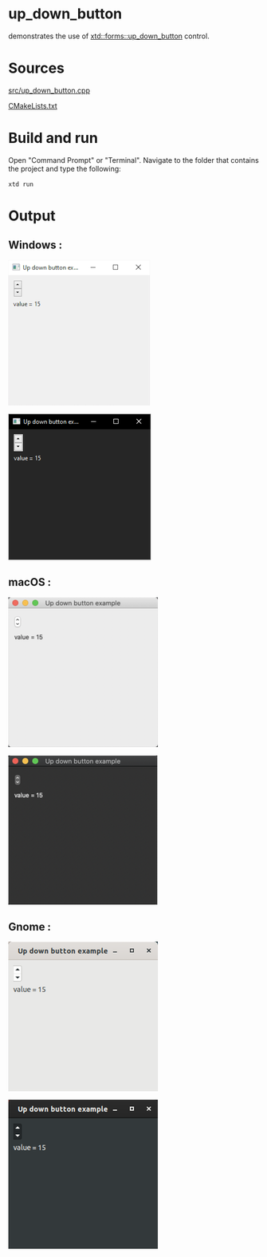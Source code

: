 # up_down_button

demonstrates the use of [xtd::forms::up_down_button](../../../src/xtd_forms/include/xtd/forms/up_down_button.hpp) control.

# Sources

[src/up_down_button.cpp](src/up_down_button.cpp)

[CMakeLists.txt](CMakeLists.txt)

# Build and run

Open "Command Prompt" or "Terminal". Navigate to the folder that contains the project and type the following:

```shell
xtd run
```

# Output

## Windows :

![Screenshot](../../../docs/pictures/examples/up_down_button_w.png)

![Screenshot](../../../docs/pictures/examples/up_down_button_wd.png)

## macOS :

![Screenshot](../../../docs/pictures/examples/up_down_button_m.png)

![Screenshot](../../../docs/pictures/examples/up_down_button_md.png)

## Gnome :

![Screenshot](../../../docs/pictures/examples/up_down_button_g.png)

![Screenshot](../../../docs/pictures/examples/up_down_button_gd.png)
